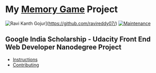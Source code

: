 # My [Memory Game](https://ravireddy07.github.io/Project_Memory_Game/) Project

![Ravi Kanth Gojur](https://img.shields.io/badge/Author-@ravireddy07-gray.svg?colorA=gray&colorB=dodgerblue&logo=github)](https://github.com/ravireddy07/) [![Maintenance](https://img.shields.io/maintenance/yes/2022?color=green&logo=github)](https://github.com/ravireddy07/)


## Google India Scholarship - Udacity Front End Web Developer Nanodegree Project

* [Instructions](#instructions)
* [Contributing](#contributing)
